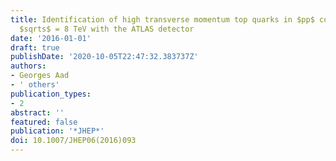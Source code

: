 ```yaml
---
title: Identification of high transverse momentum top quarks in $pp$ collisions at
  $sqrts$ = 8 TeV with the ATLAS detector
date: '2016-01-01'
draft: true
publishDate: '2020-10-05T22:47:32.383737Z'
authors:
- Georges Aad
- ' others'
publication_types:
- 2
abstract: ''
featured: false
publication: '*JHEP*'
doi: 10.1007/JHEP06(2016)093
---
```


